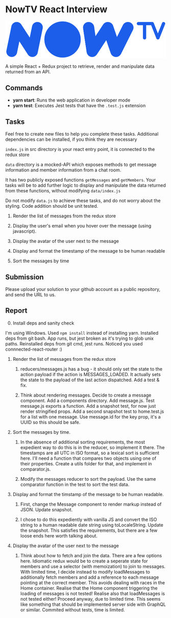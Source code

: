 # NowTV React Interview

![NowTV](./logo.png)

A simple React + Redux project to retrieve, render and manipulate data returned from an API.

## Commands

- **yarn start**: Runs the web application in developer mode
- **yarn test**: Executes Jest tests that have the `.test.js` extension

## Tasks

Feel free to create new files to help you complete these tasks. Additional dependencies can be installed, if you think they are necessary

`index.js` in src directory is your react entry point, it is connected to the redux store

`data` directory is a mocked-API which exposes methods to get message information and member information from a chat room.

It has two publicly exposed functions `getMessages` and `getMembers`. Your tasks will be to add further logic to display and manipulate the data returned from these functions, without modifying `data/index.js`

Do not modify `data.js` to achieve these tasks, and do not worry about the styling. Code addition should be unit tested.

1. Render the list of messages from the redux store

2. Display the user's email when you hover over the message (using javascript).

3. Display the avatar of the user next to the message

4. Display and format the timestamp of the message to be human readable

5. Sort the messages by time

## Submission

Please upload your solution to your github account as a public repository, and send the URL to us.

## Report

0. Install deps and sanity check

I'm using Windows. Used `npm install` instead of installing yarn.
Installed deps from git bash. App runs, but jest broken as it's trying to glob unix paths.
Reinstalled deps from git cmd, jest runs.
Noticed you used connnected-react-router :)

1. Render the list of messages from the redux store

    1. reducers/messages.js has a bug - it should only set the state to the action payload if the action is MESSAGES_LOADED. It actually sets the state to the payload of the last action dispatched. Add a test & fix. 

    2. Think about rendering messages. Decide to create a message component. Add a components directory. Add message.js. Test message.js exports a function. Add a snapshot test, for now just render stringified props. Add a second snapshot test to home.test.js for a list with one message. Use message.id for the key prop, it's a UUID so this should be safe.

2. Sort the messages by time.

    1. In the absence of additional sorting requirements, the most expedient way  to do this is in the reducer, so implement it there. The timestamps are all UTC in ISO format, so a lexical sort is sufficient here. I'll need a function that compares two objects using one of their properties. Create a utils folder for that, and implement in comparator.js.

    2. Modify the messages reducer to sort the payload. Use the same comparator function in the test to sort the test data.

3. Display and format the timstamp of the message to be human readable.

    1. First, change the Message component to render markup instead of JSON. Update snapshot.

    2. I chose to do this expediently with vanilla JS and convert the ISO string to a human readable date string using toLocaleString. Update the snapshot. This satisfies the requirements, but there are a few loose ends here worth talking about.

4. Display the avatar of the user next to the message

    1. Think about how to fetch and join the data. There are a few options here. Idiomatic redux would be to create a seperate state for members and use a selector (with memoization) to join to messages. With limited time, I decide instead to modify loadMessages to additionally fetch members and add a reference to each message pointing at the correct member. This avoids dealing with races in the Home container. Realise that the Home component triggering the loading of messages is not tested! Realise also that loadMessages is not tested either! Proceed anyway, due to limited time. This seems like something that should be implemented server side with GraphQL or similar. Commited without tests, time is limited.

